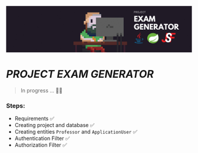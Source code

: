 <img src="./imgs/banner-exam-generator.png" alt="banner with a pixel image of a developer in front a computer and a title project exam generator and three logos, java, spring and jsf">

# *PROJECT EXAM GENERATOR*

> In progress ... 🧑‍💻

### Steps:

- Requirements ✅
- Creating project and database ✅
- Creating entities `Professor` and `ApplicationUser` ✅
- Authentication Filter ✅
- Authorization Filter ✅